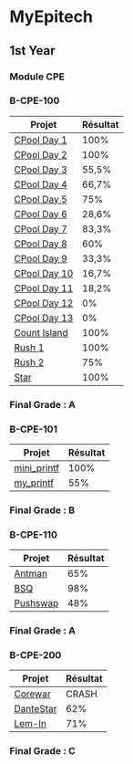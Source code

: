 # MyEpitech

## 1st Year

### Module CPE
### B-CPE-100
| Projet             | Résultat |
|--------------------|----------|
| [CPool Day 1](https://github.com/Fohz67/MyEpitech/tree/main/B/CPE/100/CPool%20Day%201) | 100%      |
| [CPool Day 2](https://github.com/Fohz67/MyEpitech/tree/main/B/CPE/100/CPool%20Day%202) | 100%      |
| [CPool Day 3](https://github.com/Fohz67/MyEpitech/tree/main/B/CPE/100/CPool%20Day%203) | 55,5%      |
| [CPool Day 4](https://github.com/Fohz67/MyEpitech/tree/main/B/CPE/100/CPool%20Day%204) | 66,7%      |
| [CPool Day 5](https://github.com/Fohz67/MyEpitech/tree/main/B/CPE/100/CPool%20Day%205) | 75%      |
| [CPool Day 6](https://github.com/Fohz67/MyEpitech/tree/main/B/CPE/100/CPool%20Day%206) | 28,6%      |
| [CPool Day 7](https://github.com/Fohz67/MyEpitech/tree/main/B/CPE/100/CPool%20Day%207) | 83,3%      |
| [CPool Day 8](https://github.com/Fohz67/MyEpitech/tree/main/B/CPE/100/CPool%20Day%208) | 60%      |
| [CPool Day 9](https://github.com/Fohz67/MyEpitech/tree/main/B/CPE/100/CPool%20Day%209) | 33,3%      |
| [CPool Day 10](https://github.com/Fohz67/MyEpitech/tree/main/B/CPE/100/CPool%20Day%2010) | 16,7%      |
| [CPool Day 11](https://github.com/Fohz67/MyEpitech/tree/main/B/CPE/100/CPool%20Day%2011) | 18,2%      |
| [CPool Day 12](https://github.com/Fohz67/MyEpitech/tree/main/B/CPE/100/CPool%20Day%2012) | 0%      |
| [CPool Day 13](https://github.com/Fohz67/MyEpitech/tree/main/B/CPE/100/CPool%20Day%2013) | 0%      |
| [Count Island](https://github.com/Fohz67/MyEpitech/tree/main/B/CPE/100/Count%20Island) | 100%      |
| [Rush 1](https://github.com/Fohz67/MyEpitech/tree/main/B/CPE/100/Rush%201) | 100%      |
| [Rush 2](https://github.com/Fohz67/MyEpitech/tree/main/B/CPE/100/Rush%202) | 75%      |
| [Star](https://github.com/Fohz67/MyEpitech/tree/main/B/CPE/100/Star) | 100%      |
### Final Grade : A

### B-CPE-101
| Projet             | Résultat |
|--------------------|----------|
| [mini_printf](https://github.com/Fohz67/MyEpitech/tree/main/B/CPE/101/mini_printf) | 100%      |
| [my_printf](https://github.com/Fohz67/MyEpitech/tree/main/B/CPE/101/my_printf) | 55%      |
### Final Grade : B

### B-CPE-110
| Projet             | Résultat |
|--------------------|----------|
| [Antman](https://github.com/Fohz67/MyEpitech/tree/main/B/CPE/110/Antman) | 65%      |
| [BSQ](https://github.com/Fohz67/MyEpitech/tree/main/B/CPE/110/BSQ) | 98%      |
| [Pushswap](https://github.com/Fohz67/MyEpitech/tree/main/B/CPE/110/Pushswap) | 48%      |
### Final Grade : A

### B-CPE-200
| Projet             | Résultat |
|--------------------|----------|
| [Corewar](https://github.com/Fohz67/MyEpitech/tree/main/B/CPE/200/Corewar) | CRASH      |
| [DanteStar](https://github.com/Fohz67/MyEpitech/tree/main/B/CPE/200/DanteStar) | 62%      |
| [Lem-In](https://github.com/Fohz67/MyEpitech/tree/main/B/CPE/200/Lem-In) | 71%      |
### Final Grade : C
